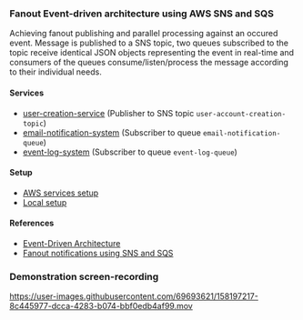 ### Fanout Event-driven architecture using AWS SNS and SQS
Achieving fanout publishing and parallel processing against an occured event. Message is published to a SNS topic, two queues subscribed to the topic receive identical JSON objects representing the event in real-time and consumers of the queues consume/listen/process the message according to their individual needs. 

#### Services
* [user-creation-service](https://github.com/hardikSinghBehl/aws-java-reference-pocs/tree/main/simple-notification-service-fanout/user-creation-service) (Publisher to SNS topic `user-account-creation-topic`)
* [email-notification-system](https://github.com/hardikSinghBehl/aws-java-reference-pocs/tree/main/simple-notification-service-fanout/email-notification-system) (Subscriber to queue `email-notification-queue`)
* [event-log-system](https://github.com/hardikSinghBehl/aws-java-reference-pocs/tree/main/simple-notification-service-fanout/event-log-system) (Subscriber to queue `event-log-queue`)

#### Setup
* [AWS services setup](https://github.com/hardikSinghBehl/aws-java-reference-pocs/blob/main/simple-notification-service-fanout/AWS_SERVICES_SETUP.md)
* [Local setup](https://github.com/hardikSinghBehl/aws-java-reference-pocs/blob/main/simple-notification-service-fanout/LOCAL_SETUP.md)

#### References
* [Event-Driven Architecture](https://aws.amazon.com/event-driven-architecture/)
* [Fanout notifications using SNS and SQS](https://aws.amazon.com/getting-started/hands-on/send-fanout-event-notifications/)

### Demonstration screen-recording

https://user-images.githubusercontent.com/69693621/158197217-8c445977-dcca-4283-b074-bbf0edb4af99.mov

